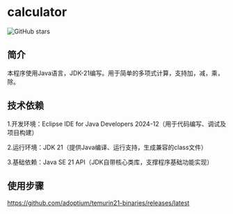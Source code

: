 # calculator

![GitHub stars](https://img.shields.io/github/stars/Xu-guangyun/calculator) 

## 简介

本程序使用Java语言，JDK-21编写。用于简单的多项式计算，支持加，减，乘，除。

## 技术依赖

1.开发环境：Eclipse IDE for Java Developers 2024-12（用于代码编写、调试及项目构建）

2.运行环境：JDK 21（提供Java编译、运行支持，生成兼容的class文件）

3.基础依赖：Java SE 21 API（JDK自带核心类库，支撑程序基础功能实现）

## 使用步骤

https://github.com/adoptium/temurin21-binaries/releases/latest

